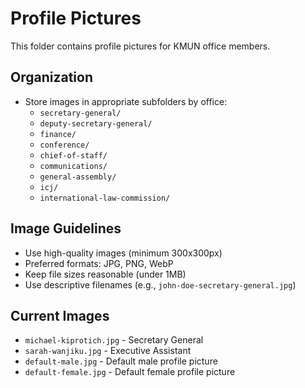 # Profile Pictures

This folder contains profile pictures for KMUN office members.

## Organization

- Store images in appropriate subfolders by office:
  - `secretary-general/`
  - `deputy-secretary-general/` 
  - `finance/`
  - `conference/`
  - `chief-of-staff/`
  - `communications/`
  - `general-assembly/`
  - `icj/`
  - `international-law-commission/`

## Image Guidelines

- Use high-quality images (minimum 300x300px)
- Preferred formats: JPG, PNG, WebP
- Keep file sizes reasonable (under 1MB)
- Use descriptive filenames (e.g., `john-doe-secretary-general.jpg`)

## Current Images

- `michael-kiprotich.jpg` - Secretary General
- `sarah-wanjiku.jpg` - Executive Assistant
- `default-male.jpg` - Default male profile picture
- `default-female.jpg` - Default female profile picture